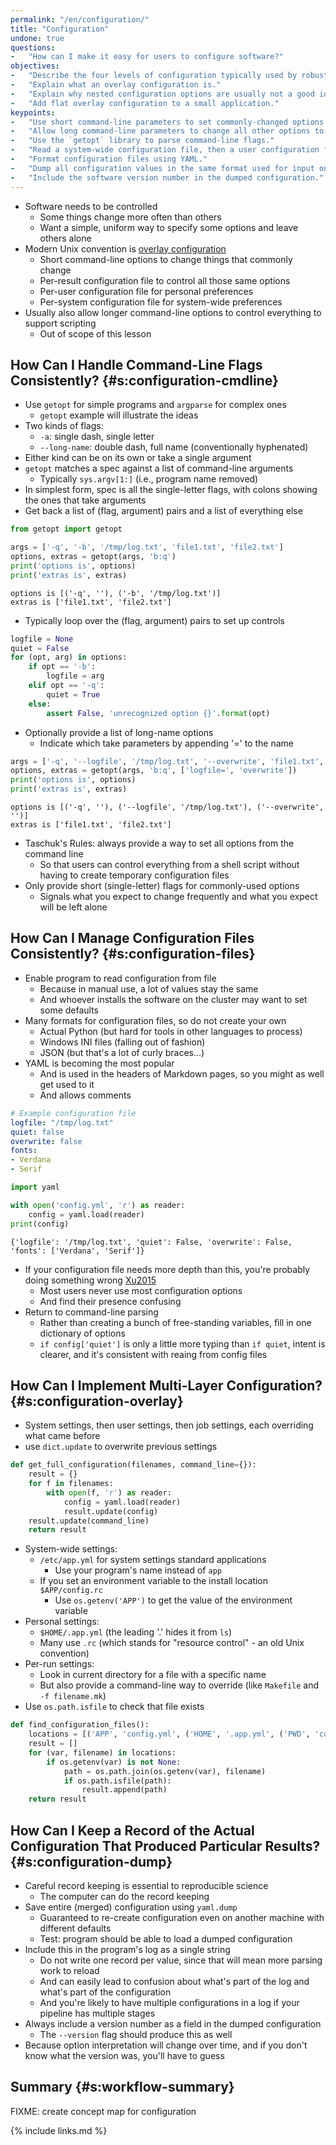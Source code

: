 ```yaml
---
permalink: "/en/configuration/"
title: "Configuration"
undone: true
questions:
-   "How can I make it easy for users to configure software?"
objectives:
-   "Describe the four levels of configuration typically used by robust software."
-   "Explain what an overlay configuration is."
-   "Explain why nested configuration options are usually not a good idea."
-   "Add flat overlay configuration to a small application."
keypoints:
-   "Use short command-line parameters to set commonly-changed options."
-   "Allow long command-line parameters to change all other options to facilitate scripting."
-   "Use the `getopt` library to parse command-line flags."
-   "Read a system-wide configuration file, then a user configuration file, then a job configuration file."
-   "Format configuration files using YAML."
-   "Dump all configuration values in the same format used for input on request."
-   "Include the software version number in the dumped configuration."
---
```


-   Software needs to be controlled
    -   Some things change more often than others
    -   Want a simple, uniform way to specify some options and leave others alone
-   Modern Unix convention is [overlay configuration](../gloss/#g:overlay-configuration)
    -   Short command-line options to change things that commonly change
    -   Per-result configuration file to control all those same options
    -   Per-user configuration file for personal preferences
    -   Per-system configuration file for system-wide preferences
-   Usually also allow longer command-line options to control everything to support scripting
    -   Out of scope of this lesson

## How Can I Handle Command-Line Flags Consistently? {#s:configuration-cmdline}

-   Use `getopt` for simple programs and `argparse` for complex ones
    -   `getopt` example will illustrate the ideas
-   Two kinds of flags:
    -   `-a`: single dash, single letter
    -   `--long-name`: double dash, full name (conventionally hyphenated)
-   Either kind can be on its own or take a single argument
-   `getopt` matches a spec against a list of command-line arguments
    -   Typically `sys.argv[1:]` (i.e., program name removed)
-   In simplest form, spec is all the single-letter flags, with colons showing the ones that take arguments
-   Get back a list of (flag, argument) pairs and a list of everything else

```python
from getopt import getopt

args = ['-q', '-b', '/tmp/log.txt', 'file1.txt', 'file2.txt']
options, extras = getopt(args, 'b:q')
print('options is', options)
print('extras is', extras)
```
```
options is [('-q', ''), ('-b', '/tmp/log.txt')]
extras is ['file1.txt', 'file2.txt']
```

-   Typically loop over the (flag, argument) pairs to set up controls

```python
logfile = None
quiet = False
for (opt, arg) in options:
    if opt == '-b':
        logfile = arg
    elif opt == '-q':
        quiet = True
    else:
        assert False, 'unrecognized option {}'.format(opt)
```

-   Optionally provide a list of long-name options
    -   Indicate which take parameters by appending '=' to the name

```python
args = ['-q', '--logfile', '/tmp/log.txt', '--overwrite', 'file1.txt', 'file2.txt']
options, extras = getopt(args, 'b:q', ['logfile=', 'overwrite'])
print('options is', options)
print('extras is', extras)
```
```
options is [('-q', ''), ('--logfile', '/tmp/log.txt'), ('--overwrite', '')]
extras is ['file1.txt', 'file2.txt']
```

-   Taschuk's Rules: always provide a way to set all options from the command line
    -   So that users can control everything from a shell script without having to create temporary configuration files
-   Only provide short (single-letter) flags for commonly-used options
    -   Signals what you expect to change frequently and what you expect will be left alone

## How Can I Manage Configuration Files Consistently? {#s:configuration-files}

-   Enable program to read configuration from file
    -   Because in manual use, a lot of values stay the same
    -   And whoever installs the software on the cluster may want to set some defaults
-   Many formats for configuration files, so do not create your own
    -   Actual Python (but hard for tools in other languages to process)
    -   Windows INI files (falling out of fashion)
    -   JSON (but that's a lot of curly braces...)
-   YAML is becoming the most popular
    -   And is used in the headers of Markdown pages, so you might as well get used to it
    -   And allows comments

```yaml
# Example configuration file
logfile: "/tmp/log.txt"
quiet: false
overwrite: false
fonts:
- Verdana
- Serif
```
```python
import yaml

with open('config.yml', 'r') as reader:
    config = yaml.load(reader)
print(config)
```
```
{'logfile': '/tmp/log.txt', 'quiet': False, 'overwrite': False, 'fonts': ['Verdana', 'Serif']}
```

-   If your configuration file needs more depth than this, you're probably doing something wrong [Xu2015](#BIB)
    -   Most users never use most configuration options
    -   And find their presence confusing
-   Return to command-line parsing
    -   Rather than creating a bunch of free-standing variables, fill in one dictionary of options
    -   `if config['quiet']` is only a little more typing than `if quiet`, intent is clearer, and it's consistent with reaing from config files

## How Can I Implement Multi-Layer Configuration? {#s:configuration-overlay}

-   System settings, then user settings, then job settings, each overriding what came before
-   use `dict.update` to overwrite previous settings

```python
def get_full_configuration(filenames, command_line={}):
    result = {}
    for f in filenames:
        with open(f, 'r') as reader:
            config = yaml.load(reader)
            result.update(config)
    result.update(command_line)
    return result
```

-   System-wide settings:
    -   `/etc/app.yml` for system settings standard applications
        -   Use your program's name instead of `app`
    -   If you set an environment variable to the install location `$APP/config.rc`
        -   Use `os.getenv('APP')` to get the value of the environment variable
-   Personal settings:
    -   `$HOME/.app.yml` (the leading '.' hides it from `ls`)
    -   Many use `.rc` (which stands for "resource control" - an old Unix convention)
-   Per-run settings:
    -   Look in current directory for a file with a specific name
    -   But also provide a command-line way to override (like `Makefile` and `-f filename.mk`)
-   Use `os.path.isfile` to check that file exists

```python
def find_configuration_files():
    locations = [('APP', 'config.yml', ('HOME', '.app.yml', ('PWD', 'config.yml')]
    result = []
    for (var, filename) in locations:
        if os.getenv(var) is not None:
            path = os.path.join(os.getenv(var), filename)
            if os.path.isfile(path):
                result.append(path)
    return result
```

## How Can I Keep a Record of the Actual Configuration That Produced Particular Results? {#s:configuration-dump}

-   Careful record keeping is essential to reproducible science
    -   The computer can do the record keeping
-   Save entire (merged) configuration using `yaml.dump`
    -   Guaranteed to re-create configuration even on another machine with different defaults
    -   Test: program should be able to load a dumped configuration
-   Include this in the program's log as a single string
    -   Do not write one record per value, since that will mean more parsing work to reload
    -   And can easily lead to confusion about what's part of the log and what's part of the configuration
    -   And you're likely to have multiple configurations in a log if your pipeline has multiple stages
-   Always include a version number as a field in the dumped configuration
    -   The `--version` flag should produce this as well
-   Because option interpretation will change over time, and if you don't know what the version was, you'll have to guess

## Summary {#s:workflow-summary}

FIXME: create concept map for configuration

{% include links.md %}
